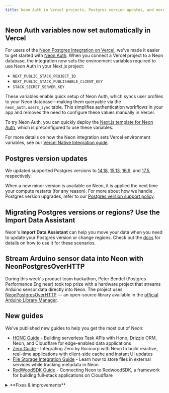```yaml
---
title: Neon Auth in Vercel projects, Postgres version updates, and more
---
```


## Neon Auth variables now set automatically in Vercel

For users of the [Neon Postgres Integration on Vercel](https://vercel.com/marketplace/neon), we've made it easier to get started with [Neon Auth](https://neon.tech/docs/guides/neon-auth). When you connect a Vercel project to a Neon database, the integration now sets the environment variables required to use Neon Auth in your Next.js project:

- `NEXT_PUBLIC_STACK_PROJECT_ID`
- `NEXT_PUBLIC_STACK_PUBLISHABLE_CLIENT_KEY`
- `STACK_SECRET_SERVER_KEY`

These variables enable quick setup of Neon Auth, which syncs user profiles to your Neon database—making them queryable via the `neon_auth.users_sync` table. This simplifies authentication workflows in your app and removes the need to configure these values manually in Vercel.

To try Neon Auth, you can quickly deploy the [Next.js template for Neon Auth](https://github.com/neondatabase-labs/neon-auth-nextjs-template), which is preconfigured to use these variables.

For more details on how the Neon integration sets Vercel environment variables, see our [Vercel Native Integration guide](https://neon.tech/docs/guides/vercel-native-integration).

## Postgres version updates

We updated supported Postgres versions to [14.18](https://www.postgresql.org/docs/release/14.18/), [15.13](https://www.postgresql.org/docs/release/15.13/), [16.9](https://www.postgresql.org/docs/release/16.9/), and [17.5](https://www.postgresql.org/docs/release/17.5/), respectively.

When a new minor version is available on Neon, it is applied the next time your compute restarts (for any reason). For more about how we handle Postgres version upgrades, refer to our [Postgres version support policy](/docs/postgresql/postgres-version-policy).

## Migrating Postgres versions or regions? Use the Import Data Assistant

Neon's **Import Data Assistant** can help you move your data when you need to update your Postgres version or change regions. Check out the [docs](/docs/import/import-data-assistant) for details on how to use it for these scenarios.

## Stream Arduino sensor data into Neon with NeonPostgresOverHTTP

During this week's product team hackathon, Peter Bendel (Postgres Performance Engineer) took top prize with a hardware project that streams Arduino sensor data directly into Neon. The project uses [NeonPostgresOverHTTP](https://github.com/neondatabase-labs/NeonPostgresOverHTTP/tree/v0.8.2) — an open-source library available in the [official Arduino Library Manager](https://docs.arduino.cc/software/ide-v2/tutorials/ide-v2-installing-a-library/).

## New guides

We've published new guides to help you get the most out of Neon:

- [HONC Guide](https://neon.tech/guides/honc) - Building serverless Task APIs with Hono, Drizzle ORM, Neon, and Cloudflare for edge-enabled data applications
- [Zero Guide](https://neon.tech/guides/zero) - Integrating Zero by Rocicorp with Neon to build reactive, real-time applications with client-side cache and instant UI updates
- [File Storage Integration Guide](/docs/guides/file-storage) - Learn how to store files in external services while tracking metadata in Neon
- [RedWoodSDK Guide](/docs/guides/redwoodsdk) - Connecting Neon to RedwoodSDK, a framework for building full-stack applications on Cloudflare

<details>

<summary>**Fixes & improvements**</summary>

- **Data API**

  - We upgraded the PostgREST engine that powers the [Neon Data API](/docs/data-api/get-started) to **version 13.0.0**. See the [PostgREST release notes](https://github.com/PostgREST/postgrest/releases) to learn more.
  - The management API spec for Data API endpoints ([create](https://api-docs.neon.tech/reference/createprojectbranchdataapi), [delete](https://api-docs.neon.tech/reference/deleteprojectbranchdataapi), [get](https://api-docs.neon.tech/reference/getprojectbranchdataapi)) is now available.

    > The [Data API](/docs/data-api/get-started) is out in Early Access. [Sign up](/docs/introduction/early-access) to try it out.

- **Neon Console**

  - Copy improvements may not typically warrant a changelog entry, but this one addresses a common point of confusion: the default compute settings UI now makes it clear that changes _only_ apply to new computes you create, not existing ones.

    ![compute default settings](/docs/relnotes/compute_settings.png)

- **Neon RLS**

  - Fixed an issue that prevented permissions from being granted to Neon RLS roles on read replicas.

</details>
